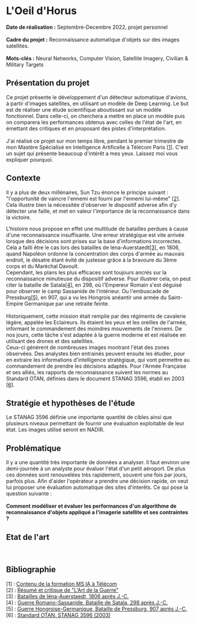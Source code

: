 # L'Oeil d'Horus

**Date de réalisation :** Septembre-Decembre 2022, projet personnel
<br> <br>
**Cadre du projet :** Reconnaissance automatique d'objets sur des images satellites.
<br> <br>
**Mots-clés :** Neural Networks, Computer Vision, Satellite Imagery, Civilian & Military Targets
<br>
## Présentation du projet
Ce projet présente le développement d'un détecteur automatique d'avions, à partir d'images satellites, en utilisant un modèle de Deep Learning.
Le but est de réaliser une étude scientifique aboutissant sur un modèle fonctionnel.
Dans celle-ci, on cherchera a mettre en place un modèle puis on comparera les performances obtenus avec celles de l'état de l'art, en émettant des critiques et en proposant des pistes d'interprétation.
<br><br>
J'ai réalisé ce projet sur mon temps libre, pendant le premier trimestre de mon Mastère Spécialisé en Intelligence Artificelle à Télécom Paris [[1]](#ref1).
C'est un sujet qui présente beaucoup d'intérêt a mes yeux. Laissez moi vous expliquer pourquoi. 
<br>
## Contexte
Il y a plus de deux millénaires, Sun Tzu énonce le principe suivant : "l'opportunité de vaincre l'ennemi est fourni par l'ennemi lui-même" [[2]](#ref2).
Cela illustre bien la nécessitée d'observer le dispositif adverse afin d'y détecter une faille, et met en valeur l'importance de la reconnaissance dans la victoire.

L'histoire nous propose en effet une multitude de batailles perdues à cause d'une reconnaissance insuffisante. Une erreur stratégique est vite arrivée lorsque des décisions sont prises sur la base d'informations incorrectes. Cela a failli être le cas lors des batailles de Iéna-Auerstaedt[[3]](#ref3), en 1806, quand Napoléon ordonne la concentration des corps d'armée au mauvais endroit, le désatre étant évité de justesse grâce à la bravoure du 3ème corps et du Maréchal Davoult.  
Cependant, les plans les plus efficaces sont toujours ancrés sur la reconnaissance minutieuse du dispositif adverse. Pour illustrer cela, on peut citer la bataille de Satala[[4]](#ref4), en 298, où l'Empereur Romain s'est déguisé pour observer le camp Sassanide de l'intérieur. Ou l'embuscade de Pressburg[[5]](#ref5), en 907, qui a vu les Hongrois anéantir une armée du Saint-Empire Germanique par une retraite feinte.
<br>
<br>
Historiquement, cette mission était remplie par des régiments de cavalerie légère, appelée les Eclaireurs.
Ils étaient les yeux et les oreilles de l'armée, informant le commandement des moindres mouvements de l'ennemi. De nos jours, cette tâche s'est adaptée à la guerre moderne et est réalisée en utilisant des drones et des satellites.  
Ceux-ci génèrent de nombreuses images montrant l'état des zones observées. Des analystes bien entrainés peuvent ensuite les étudier, pour en extraire les informations d'intelligence stratégique, qui vont permettre au commandement de prendre les décisions adaptés. Pour l'Armée Française et ses alliés, les rapports de reconnaissance suivent les normes au Standard OTAN, définies dans le document STANAG 3596, établi en 2003 [[6]](#ref6).
<br>
## Stratégie et hypothèses de l'étude
Le STANAG 3596 définie une importante quantité de cibles ainsi que plusieurs niveaux permettant de fournir une évaluation exploitable de leur état. 
Les images utilisé seront en NADIR.
<br>
## Problématique
Il y a une quantité très importante de données a analyser. Il faut environ une demi-journée à un analyste pour évaluer l'état d'un petit aéroport. De plus ces données sont renouvelées très rapidement, souvent une fois par jours, parfois plus.
Afin d'aider l'opérateur a prendre une décision rapide, on veut lui proposer une évaluation automatique des sites d'interêts.
Ce qui pose la question suivante : 
<br> <br>
**Comment modéliser et évaluer les performances d'un algorithme de reconnaissance d'objets appliqué a l'imagerie satellite et ses contraintes ?**
<br>

## Etat de l'art 
<br>


## Bibliographie 

<a name="ref1">[1]</a> : [Contenu de la formation MS IA à Télécom](https://www.telecom-paris.fr/fr/masteres-specialises/formation-intelligence-artificielle)  
<a name="ref2">[2]</a> : [Résumé et critique de "L'Art de la Guerre"](https://www.getstoryshots.com/fr/books/the-art-of-war-summary/)  
<a name="ref3">[3]</a> : [Batailles de Iéna-Auerstaedt, 1806 après J.-C.](https://www.youtube.com/watch?v=odPUHTJO8to)  
<a name="ref4">[4]</a> : [Guerre Romano-Sassanide, Bataille de Satala, 298 après J.-C.](https://www.youtube.com/watch?v=T2571JUYAlI)  
<a name="ref5">[5]</a> : [Guerre Hongroise-Germanique, Bataille de Pressburg, 907 après J.-C.](https://www.youtube.com/watch?v=VHUSCs4Nacg)  
<a name="ref6">[6]</a> : [Standard OTAN, STANAG 3596 (2003)](https://infostore.saiglobal.com/en-us/standards/stanag-3596-2003-735625_saig_nato_nato_1786746/)

